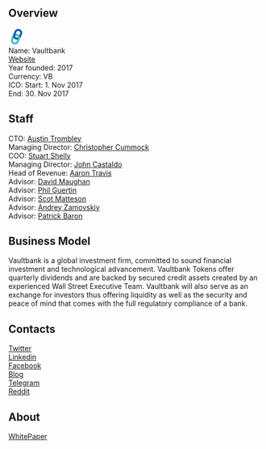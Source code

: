 ## Overview
![logo](../projects/logo/vaultbank.png)  
Name: Vaultbank  
[Website](https://vaultbank.io/)  
Year founded: 2017  
Currency: VB  
ICO: Start: 1. Nov 2017  
End: 30. Nov 2017
## Staff
CTO: [Austin Trombley](../people/austin_trombley.md)  
Managing Director: [Christopher Cummock](../people/christopher_cummock.md)  
COO: [Stuart Shelly](../people/stuart_shelly.md)  
Managing Director: [John Castaldo](../people/john_castaldo.md)    
Head of Revenue: [Aaron Travis](../people/aaron_travis.md)  
Advisor: [David Maughan](../people/david_maughan.md)  
Advisor: [Phil Guertin](../people/phil_guertin.md)  
Advisor: [Scot Matteson](../people/scot_matteson.md)  
Advisor: [Andrey Zamovskiy](../people/andrey_zamovskiy.md)  
Advisor: [Patrick Baron](../people/patrick_baron.md)
## Business Model
Vaultbank is a global investment firm, committed to sound financial investment and technological advancement. Vaultbank Tokens offer quarterly dividends and are backed by secured credit assets created by an experienced Wall Street Executive Team. Vaultbank will also serve as an exchange for investors thus offering liquidity as well as the security and peace of mind that comes with the full regulatory compliance of a bank.
## Contacts  
[Twitter](https://twitter.com/vaultbankico)  
[Linkedin](https://www.linkedin.com/company/18215046/)  
[Facebook](https://www.facebook.com/vaultbank.io)      
[Blog](https://medium.com/@vaultbank)  
[Telegram](https://t.me/Vaultbank)  
[Reddit](https://www.reddit.com/r/VaultBank/)
## About  
[WhitePaper](https://vaultbank.io/files/Vault%20Bank%20WP%20v1.6.pdf)  
